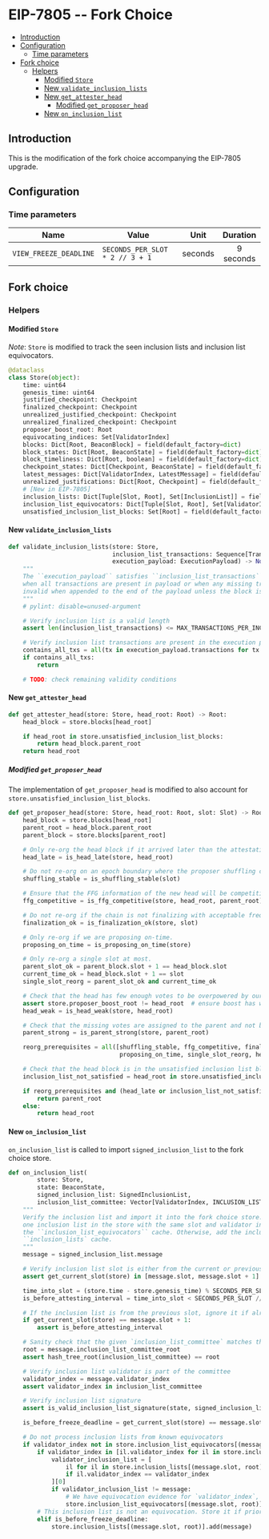 # EIP-7805 -- Fork Choice
<!-- mdformat-toc start --slug=github --no-anchors --maxlevel=6 --minlevel=2 -->

- [Introduction](#introduction)
- [Configuration](#configuration)
  - [Time parameters](#time-parameters)
- [Fork choice](#fork-choice)
  - [Helpers](#helpers)
    - [Modified `Store`](#modified-store)
    - [New `validate_inclusion_lists`](#new-validate_inclusion_lists)
    - [New `get_attester_head`](#new-get_attester_head)
      - [Modified `get_proposer_head`](#modified-get_proposer_head)
    - [New `on_inclusion_list`](#new-on_inclusion_list)

<!-- mdformat-toc end -->

## Introduction

This is the modification of the fork choice accompanying the EIP-7805 upgrade.

## Configuration

### Time parameters

| Name | Value | Unit | Duration |
| - | - | :-: | :-: |
| `VIEW_FREEZE_DEADLINE` | `SECONDS_PER_SLOT * 2 // 3 + 1` | seconds | 9 seconds |

## Fork choice

### Helpers

#### Modified `Store`

*Note*: `Store` is modified to track the seen inclusion lists and inclusion list equivocators.

```python
@dataclass
class Store(object):
    time: uint64
    genesis_time: uint64
    justified_checkpoint: Checkpoint
    finalized_checkpoint: Checkpoint
    unrealized_justified_checkpoint: Checkpoint
    unrealized_finalized_checkpoint: Checkpoint
    proposer_boost_root: Root
    equivocating_indices: Set[ValidatorIndex]
    blocks: Dict[Root, BeaconBlock] = field(default_factory=dict)
    block_states: Dict[Root, BeaconState] = field(default_factory=dict)
    block_timeliness: Dict[Root, boolean] = field(default_factory=dict)
    checkpoint_states: Dict[Checkpoint, BeaconState] = field(default_factory=dict)
    latest_messages: Dict[ValidatorIndex, LatestMessage] = field(default_factory=dict)
    unrealized_justifications: Dict[Root, Checkpoint] = field(default_factory=dict)
    # [New in EIP-7805]
    inclusion_lists: Dict[Tuple[Slot, Root], Set[InclusionList]] = field(default_factory=dict)
    inclusion_list_equivocators: Dict[Tuple[Slot, Root], Set[ValidatorIndex]] = field(default_factory=dict)
    unsatisfied_inclusion_list_blocks: Set[Root] = field(default_factory=Set)
```

#### New `validate_inclusion_lists`

```python
def validate_inclusion_lists(store: Store,
                             inclusion_list_transactions: Sequence[Transaction],
                             execution_payload: ExecutionPayload) -> None:
    """
    The ``execution_payload`` satisfies ``inclusion_list_transactions`` validity conditions either
    when all transactions are present in payload or when any missing transactions are found to be
    invalid when appended to the end of the payload unless the block is full.
    """
    # pylint: disable=unused-argument

    # Verify inclusion list is a valid length
    assert len(inclusion_list_transactions) <= MAX_TRANSACTIONS_PER_INCLUSION_LIST * INCLUSION_LIST_COMMITTEE_SIZE

    # Verify inclusion list transactions are present in the execution payload
    contains_all_txs = all(tx in execution_payload.transactions for tx in inclusion_list_transactions)
    if contains_all_txs:
        return

    # TODO: check remaining validity conditions
```

#### New `get_attester_head`

```python
def get_attester_head(store: Store, head_root: Root) -> Root:
    head_block = store.blocks[head_root]

    if head_root in store.unsatisfied_inclusion_list_blocks:
        return head_block.parent_root
    return head_root

```

##### Modified `get_proposer_head`

The implementation of `get_proposer_head` is modified to also account for `store.unsatisfied_inclusion_list_blocks`.

```python
def get_proposer_head(store: Store, head_root: Root, slot: Slot) -> Root:
    head_block = store.blocks[head_root]
    parent_root = head_block.parent_root
    parent_block = store.blocks[parent_root]

    # Only re-org the head block if it arrived later than the attestation deadline.
    head_late = is_head_late(store, head_root)

    # Do not re-org on an epoch boundary where the proposer shuffling could change.
    shuffling_stable = is_shuffling_stable(slot)

    # Ensure that the FFG information of the new head will be competitive with the current head.
    ffg_competitive = is_ffg_competitive(store, head_root, parent_root)

    # Do not re-org if the chain is not finalizing with acceptable frequency.
    finalization_ok = is_finalization_ok(store, slot)

    # Only re-org if we are proposing on-time.
    proposing_on_time = is_proposing_on_time(store)

    # Only re-org a single slot at most.
    parent_slot_ok = parent_block.slot + 1 == head_block.slot
    current_time_ok = head_block.slot + 1 == slot
    single_slot_reorg = parent_slot_ok and current_time_ok

    # Check that the head has few enough votes to be overpowered by our proposer boost.
    assert store.proposer_boost_root != head_root  # ensure boost has worn off
    head_weak = is_head_weak(store, head_root)

    # Check that the missing votes are assigned to the parent and not being hoarded.
    parent_strong = is_parent_strong(store, parent_root)

    reorg_prerequisites = all([shuffling_stable, ffg_competitive, finalization_ok,
                               proposing_on_time, single_slot_reorg, head_weak, parent_strong])

    # Check that the head block is in the unsatisfied inclusion list blocks
    inclusion_list_not_satisfied = head_root in store.unsatisfied_inclusion_list_blocks  # [New in EIP-7805]

    if reorg_prerequisites and (head_late or inclusion_list_not_satisfied):
        return parent_root
    else:
        return head_root
```

#### New `on_inclusion_list`

`on_inclusion_list` is called to import `signed_inclusion_list` to the fork choice store.

```python
def on_inclusion_list(
        store: Store,
        state: BeaconState,
        signed_inclusion_list: SignedInclusionList,
        inclusion_list_committee: Vector[ValidatorIndex, INCLUSION_LIST_COMMITTEE_SIZE]) -> None:
    """
    Verify the inclusion list and import it into the fork choice store. If there exists more than
    one inclusion list in the store with the same slot and validator index, add the equivocator to
    the ``inclusion_list_equivocators`` cache. Otherwise, add the inclusion list to the
    ``inclusion_lists` cache.
    """
    message = signed_inclusion_list.message

    # Verify inclusion list slot is either from the current or previous slot
    assert get_current_slot(store) in [message.slot, message.slot + 1]

    time_into_slot = (store.time - store.genesis_time) % SECONDS_PER_SLOT
    is_before_attesting_interval = time_into_slot < SECONDS_PER_SLOT // INTERVALS_PER_SLOT

    # If the inclusion list is from the previous slot, ignore it if already past the attestation deadline
    if get_current_slot(store) == message.slot + 1:
        assert is_before_attesting_interval

    # Sanity check that the given `inclusion_list_committee` matches the root in the inclusion list
    root = message.inclusion_list_committee_root
    assert hash_tree_root(inclusion_list_committee) == root

    # Verify inclusion list validator is part of the committee
    validator_index = message.validator_index
    assert validator_index in inclusion_list_committee

    # Verify inclusion list signature
    assert is_valid_inclusion_list_signature(state, signed_inclusion_list)

    is_before_freeze_deadline = get_current_slot(store) == message.slot and time_into_slot < VIEW_FREEZE_DEADLINE

    # Do not process inclusion lists from known equivocators
    if validator_index not in store.inclusion_list_equivocators[(message.slot, root)]:
        if validator_index in [il.validator_index for il in store.inclusion_lists[(message.slot, root)]]:
            validator_inclusion_list = [
                il for il in store.inclusion_lists[(message.slot, root)]
                if il.validator_index == validator_index
            ][0]
            if validator_inclusion_list != message:
                # We have equivocation evidence for `validator_index`, record it as equivocator
                store.inclusion_list_equivocators[(message.slot, root)].add(validator_index)
        # This inclusion list is not an equivocation. Store it if prior to the view freeze deadline
        elif is_before_freeze_deadline:
            store.inclusion_lists[(message.slot, root)].add(message)
```
